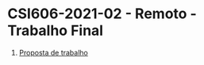 # **CSI606-2021-02 - Remoto - Trabalho Final**

<!-- 
Este documento deverá ser substituído pela estrutura definida pelos modelos a seguir, conforme o andamento do trabalho:
-->

1. [Proposta de trabalho](./01-proposal.md)

<!--
1. [Andamento/resultados](./02-final-version.md)
-->